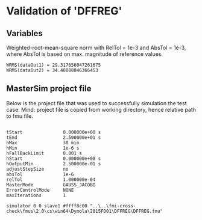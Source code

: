 # Validation of 'DFFREG'

## Variables
Weighted-root-mean-square norm with RelTol = 1e-3 and AbsTol = 1e-3, where
AbsTol is based on max. magnitude of reference values.

```
WRMS(dataOut1) = 29.317656047261675
WRMS(dataOut2) = 34.48088846366453
```

## MasterSim project file

Below is the project file that was used to successfully simulation the test case.
Mind: project file is copied from working directory, hence relative path to fmu file.

```

tStart               0.000000e+00 s
tEnd                 2.500000e+01 s
hMax                 30 min
hMin                 1e-6 s
hFallBackLimit       0.001 s
hStart               0.000000e+00 s
hOutputMin           2.500000e-01 s
adjustStepSize       no
absTol               1e-6
relTol               1.000000e-04
MasterMode           GAUSS_JACOBI
ErrorControlMode     NONE
maxIterations        1

simulator 0 0 slave1 #ffff8c00 "..\..\fmi-cross-check\fmus\2.0\cs\win64\Dymola\2015FD01\DFFREG\DFFREG.fmu"


```


